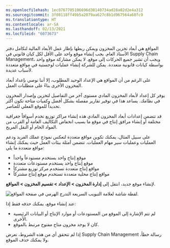 ```yaml
---
ms.openlocfilehash: 1ec0767705106696d38140734ad28a02d2e4a312
ms.sourcegitcommit: 3f08118ff49b5a2079aa627c8b1d967564a68fc9
ms.translationtype: HT
ms.contentlocale: ar-SA
ms.lasthandoff: 02/13/2021
ms.locfileid: "6073673"
---
```

المواقع هي أبعاد تخزين المخزون ويمكن ربطها بإطار عمل الأبعاد المالية لتكامل دفتر الأستاذ العام. يجب إنشاء موقع واحد على الأقل لكل كيان قانوني في Supply Chain Management، ويجب أن تشير جميع الحركات إلى موقع. لا يمكن مشاركة موقع واحد بواسطة كيانات قانونية متعددة. يمكن للشركة إنشاء عمليات لوجستية في مواقع متعددة لأسباب عديدة.

على الرغم من أن المواقع هي الإعداد الوحيد المطلوب، إلا أننا نوصي بإعداد أبعاد المخزون الأخرى بناءً على متطلبات العمل. 

يوفر كل إعداد لأبعاد المخزون المادي مستوى آخر من التفاصيل لتخزين وإصدار المخزون في نظامك. يساعد هذا في توفير تقارير مفصلة بشكل أفضل وكميات متاحة تكون أكثر تحديداً للموقع الفعلي للعناصر.

قد تتضمن إعدادات أبعاد المخزون المادي هذه إنشاء مراكز توزيع تخدم أسواقاً جغرافية مختلفة أو إنشاء مرافق إنتاج في موقع ما بسبب انخفاض التكاليف العامة أو القرب من المواد الخام أو النقل المريح.

على سبيل المثال، يمكنك تكوين مواقع متعددة لتعكس نموذج عملك الفريد ودعم العمليات وعمليات سير مهام العمليات. تتضمن أمثلة بيئات العمل حيث يمكنك إنشاء مواقع متعددة ما يلي:

- موقع إنتاج واحد يستخدم مستودعاً واحداً
- موقع إنتاج واحد يستخدم مستودعات متعددة
- مواقع إنتاج متعددة تستخدم مركز توزيع مشتركاً
- مواقع إنتاج محلية متعددة تستخدم موقع إنتاج مشتركاً

لإنشاء موقع جديد، انتقل إلى **إدارة المخزون > الإعداد > تقسيم المخزون > المواقع**.
 
![لقطة شاشة لعلامة التبويب السريعة التدرج الهرمي في صفحة المواقع.](../media/sites-1.png)

عند إنشاء موقع، يمكنك حذفه فقط إذا:

- لم تتم الإشارة إلى الموقع من المستودعات أو موارد الإنتاج أو البيانات الرئيسية الأخرى.
- كان لا يوجد مخزون متاح مفتوح مرتبط بالموقع.

إذا لم تتحقق أي من هذه الشروط، تعرض Supply Chain Management رسالة خطأ، ولا يمكنك حذف الموقع.
